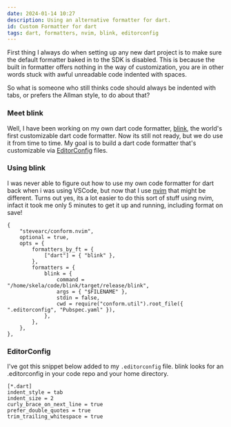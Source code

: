 ```yaml
---
date: 2024-01-14 10:27
description: Using an alternative formatter for dart.
id: Custom Formatter for dart
tags: dart, formatters, nvim, blink, editorconfig
---
```


First thing I always do when setting up any new dart project is to make sure the default formatter baked in to the SDK is disabled.
This is because the built in formatter offers nothing in the way of customization, you are in other words stuck with awful unreadable code indented with spaces.

So what is someone who still thinks code should always be indented with tabs, or prefers the Allman style, to do about that?

### Meet blink

Well, I have been working on my own dart code formatter, [blink](https://github.com/skela/blink), the world's first customizable dart code formatter. Now its still not ready, but we do use it from time to time.
My goal is to build a dart code formatter that's customizable via [EditorConfig](https://editorconfig.org/) files.

### Using blink

I was never able to figure out how to use my own code formatter for dart back when i was using VSCode, but now that I use [nvim](https://neovim.io/) that might be different.
Turns out yes, its a lot easier to do this sort of stuff using nvim, infact it took me only 5 minutes to get it up and running, including format on save!

```
{
	"stevearc/conform.nvim",
	optional = true,
	opts = {
		formatters_by_ft = {
			["dart"] = { "blink" },
		},
		formatters = {
			blink = {
				command = "/home/skela/code/blink/target/release/blink",
				args = { "$FILENAME" },
				stdin = false,
				cwd = require("conform.util").root_file({ ".editorconfig", "Pubspec.yaml" }),
			},
		},
	},
},
```

### EditorConfig

I've got this snippet below added to my `.editorconfig` file. blink looks for an .editorconfig in your code repo and your home directory.

```
[*.dart]
indent_style = tab
indent_size = 2
curly_brace_on_next_line = true
prefer_double_quotes = true
trim_trailing_whitespace = true
```
